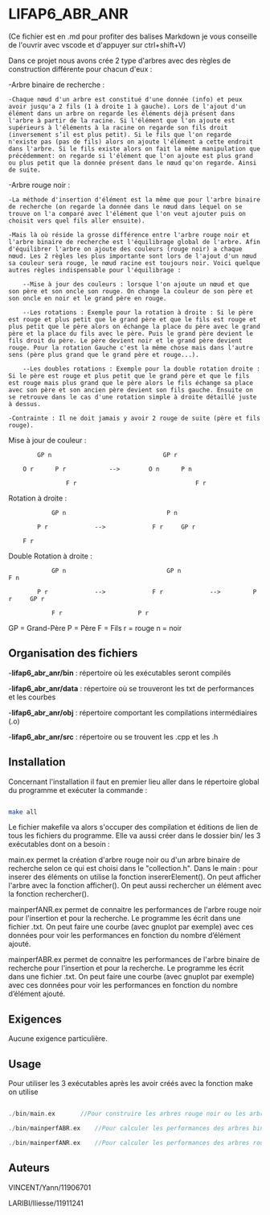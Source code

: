 # LIFAP6_ABR_ANR

(Ce fichier est en .md pour profiter des balises Markdown je vous conseille de l'ouvrir avec vscode et d'appuyer sur ctrl+shift+V) 

Dans ce projet nous avons crée 2 type d'arbres avec des règles de construction différente pour chacun d'eux : 

-Arbre binaire de recherche :
    
    -Chaque nœud d'un arbre est constitué d'une donnée (info) et peux avoir jusqu'a 2 fils (1 à droite 1 à gauche). Lors de l'ajout d'un élément dans un arbre on regarde les éléments déjà présent dans l'arbre à partir de la racine. Si l'élément que l'on ajoute est supérieurs à l'éléments à la racine on regarde son fils droit (inversement s’il est plus petit). Si le fils que l'on regarde n'existe pas (pas de fils) alors on ajoute l'élément a cette endroit dans l'arbre. Si le fils existe alors on fait la même manipulation que précédemment: on regarde si l'élément que l'on ajoute est plus grand ou plus petit que la donnée présent dans le nœud qu'on regarde. Ainsi de suite.


-Arbre rouge noir :
    
    -La méthode d'insertion d'élément est la même que pour l'arbre binaire de recherche (on regarde la donnée dans le nœud dans lequel on se trouve on l'a comparé avec l'élément que l'on veut ajouter puis on choisit vers quel fils aller ensuite).
    
    -Mais là où réside la grosse différence entre l'arbre rouge noir et l'arbre binaire de recherche est l'équilibrage global de l'arbre. Afin d'équilibrer l'arbre on ajoute des couleurs (rouge noir) a chaque nœud. Les 2 règles les plus importante sont lors de l'ajout d'un nœud sa couleur sera rouge, le nœud racine est toujours noir. Voici quelque autres règles indispensable pour l'équilibrage :
        
        --Mise à jour des couleurs : lorsque l'on ajoute un nœud et que son père et son oncle son rouge. On change la couleur de son père et son oncle en noir et le grand père en rouge.
        
        --Les rotations : Exemple pour la rotation à droite : Si le père est rouge et plus petit que le grand père et que le fils est rouge et plus petit que le père alors on échange la place du père avec le grand père et la place du fils avec le père. Puis le grand père devient le fils droit du père. Le père devient noir et le grand père devient rouge. Pour la rotation Gauche c'est la même chose mais dans l'autre sens (père plus grand que le grand père et rouge...).
        
        --Les doubles rotations : Exemple pour la double rotation droite : Si le père est rouge et plus petit que le grand père et que le fils est rouge mais plus grand que le père alors le fils échange sa place avec son père et son ancien père devient son fils gauche. Ensuite on se retrouve dans le cas d'une rotation simple à droite détaillé juste à dessus.
    
    -Contrainte : Il ne doit jamais y avoir 2 rouge de suite (père et fils rouge).


Mise à jour de couleur : 
 

            GP n                               GP r
        
        O r      P r            -->        O n      P n 

                    F r                                 F r


Rotation à droite : 

                GP n                            P n
            
            P r             -->             F r     GP r
        
        F r


Double Rotation à droite :


                GP n                            GP n                        F n
            
            P r             -->             F r             -->         P r     GP r

                F r                     P r



GP = Grand-Père     P = Père    F = Fils    r = rouge   n = noir



## Organisation des fichiers 



-**lifap6_abr_anr/bin** : répertoire où les exécutables seront compilés



-**lifap6_abr_anr/data** : répertoire où se trouveront les txt de performances et les courbes



-**lifap6_abr_anr/obj** : répertoire comportant les compilations intermédiaires (.o)



-**lifap6_abr_anr/src** : répertoire ou se trouvent les .cpp et les .h 



## Installation



Concernant l'installation il faut en premier lieu aller dans le répertoire global du programme et exécuter la commande :



```bash

make all

```  



Le fichier makefile va alors s'occuper des compilation et éditions de lien de tous les fichiers du programme. Elle va aussi créer dans le dossier bin/ les 3 exécutables dont on a besoin :

main.ex permet la création d'arbre rouge noir ou d'un arbre binaire de recherche selon ce qui est choisi dans le "collection.h". Dans le main : pour inserer des éléments on utilise la fonction insererElement(). On peut afficher l'arbre avec la fonction afficher(). On peut aussi rechercher un élément avec la fonction rechercher().  

mainperfANR.ex permet de connaitre les performances de l'arbre rouge noir pour l'insertion et pour la recherche. Le programme les écrit dans une fichier .txt. On peut faire une courbe (avec gnuplot par exemple) avec ces données pour voir les performances en fonction du nombre d’élément ajouté.

mainperfABR.ex permet de connaitre les performances de l'arbre binaire de recherche pour l'insertion et pour la recherche. Le programme les écrit dans une fichier .txt. On peut faire une courbe (avec gnuplot par exemple) avec ces données pour voir les performances en fonction du nombre d’élément ajouté.



## Exigences



Aucune exigence particulière.



## Usage



Pour utiliser les 3 exécutables après les avoir créés avec la fonction make on utilise

```c++

./bin/main.ex		//Pour construire les arbres rouge noir ou les arbres binaire de recherche.

./bin/mainperfABR.ex	//Pour calculer les performances des arbres binaire de recherche.

./bin/mainperfANR.ex	//Pour calculer les performances des arbres rouge noir.

```



## Auteurs



VINCENT/Yann/11906701



LARIBI/Iliesse/11911241


